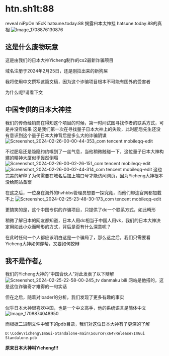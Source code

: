 # htn.sh1t:88
reveal niPpOn hEcK hatsune.today:88
揭露曰本太神挂 hatsune.today:88的真相
![Image_1708876130876](https://github.com/M3351AN/hsn.sh1t/assets/65479796/3702020f-2477-430d-a45f-2813228962c2)

## 这是什么废物玩意
这是由我们的日本大神Yicheng制作的cs2最新诈骗项目

域名注册于2024年2月25日，还是刚拉出来的新狗屎

我将使用中文撰写这篇文稿，因为这个诈骗项目根本不可能有国外的受害者

为什么呢?请看下文

## 中国专供的日本大神挂
我们的传奇经销商在得知这个项目的时候，第一时间试图寻找作者的联系方式，可是并没有结果
这是我们第一次在寻找量子日本大神上的失败，此时肥皂先生还没有意识到这个量子日本大神背后是多么大的诈骗阴谋
![Screenshot_2024-02-26-00-00-44-353_com tencent mobileqq-edit](https://github.com/M3351AN/hsn.sh1t/assets/65479796/ef15449c-1cd3-4ee9-9f12-b65a4211caae)

不过肥皂还是隐隐约约嗅到了一丝气息，当他稍微触碰一下，这位量子日本大神构建的精神大厦似乎轰然倒塌
![Screenshot_2024-02-26-00-02-26-151_com tencent mobileqq-edit](https://github.com/M3351AN/hsn.sh1t/assets/65479796/57ccc12d-1ce1-4244-9226-977cfe37d497)
![Screenshot_2024-02-26-00-02-44-314_com tencent mobileqq-edit](https://github.com/M3351AN/hsn.sh1t/assets/65479796/f2d1e79a-4b81-4e9d-9e18-7d4915046a93)
这也完美的解释了为何需要在域名后加上端口号才能访问网页，因为Yicheng大神根本没给网站备案

在这之后，一位身在海外的hvhbbs管理员想要一探究竟，而他们却连官网都加载不上
![Screenshot_2024-02-25-23-48-30-173_com tencent mobileqq-edit](https://github.com/M3351AN/hsn.sh1t/assets/65479796/89e142f5-5eb5-4509-8e11-88ec0c9d93c6)

更搞笑的是，这个中国专供的诈骗项目，只提供了dc一个联系方式，如此畸形

稍微了解日本的网友都知道，日本人用dc相当于中国人用vk，我们的日本大神决定用如此小众而畸形的方式，背后是否有什么深意呢？

在此时任何一个人都应该明白这是一个骗局了，那么这之后，我们只需要看Yicheng大神如何穿帮，又要如何狡辩

## 我不是作者¿

我们的Yicheng大神的“中国合伙人”对此发表了以下辩解
![Screenshot_2024-02-25-22-58-00-245_tv danmaku bili](https://github.com/M3351AN/htn.sh1t/assets/65479796/40ffd1d9-3157-431f-8e73-a752999fc0aa)
网站是他搭的，这是这位诈骗奇才难得的一句实话

但在之后，随着对loader的分析，我们发现了更多有趣的事实

似乎日本大神很喜欢中国，也是一个中文高手，他的系统语言是简体中文![Image_1708874048950](https://github.com/M3351AN/htn.sh1t/assets/65479796/cb8388f6-798a-4192-8a31-c89e3d2012ae)

而根据二进制文件中留下的pdb目录，我们对这位日本大神有了更深的了解

```
D:\Code\Yicheng\ImGui-Standalone-main\Source\x64\Release\ImGui Standalone.pdb
```

**原来日本大神叫Yicheng!!!**

